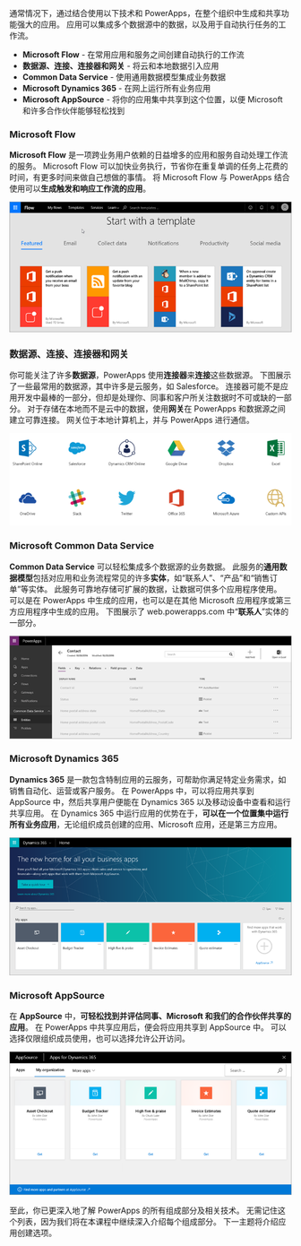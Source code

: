 通常情况下，通过结合使用以下技术和 PowerApps，在整个组织中生成和共享功能强大的应用。 应用可以集成多个数据源中的数据，以及用于自动执行任务的工作流。 

* **Microsoft Flow** - 在常用应用和服务之间创建自动执行的工作流
* **数据源、连接、连接器和网关** - 将云和本地数据引入应用
* **Common Data Service** - 使用通用数据模型集成业务数据
* **Microsoft Dynamics 365** - 在网上运行所有业务应用
* **Microsoft AppSource** - 将你的应用集中共享到这个位置，以便 Microsoft 和许多合作伙伴能够轻松找到

### <a name="microsoft-flow"></a>Microsoft Flow
**Microsoft Flow** 是一项跨业务用户依赖的日益增多的应用和服务自动处理工作流的服务。 Microsoft Flow 可以加快业务执行，节省你在重复单调的任务上花费的时间，有更多时间来做自己想做的事情。 将 Microsoft Flow 与 PowerApps 结合使用可以**生成触发和响应工作流的应用**。

![Microsoft Flow](./media/learning-powerapps-parts/powerapps-flow.png)

### <a name="data-sources-connections-and-connectors-and-gateways"></a>数据源、连接、连接器和网关
你可能关注了许多**数据源**，PowerApps 使用**连接器**来**连接**这些数据源。 下图展示了一些最常用的数据源，其中许多是云服务，如 Salesforce。 连接器可能不是应用开发中最棒的一部分，但却是处理你、同事和客户所关注数据时不可或缺的一部分。 对于存储在本地而不是云中的数据，使用**网关**在 PowerApps 和数据源之间建立可靠连接。 网关位于本地计算机上，并与 PowerApps 进行通信。

![PowerApps 数据源和连接器](./media/learning-powerapps-parts/powerapps-data.png)

### <a name="microsoft-common-data-service"></a>Microsoft Common Data Service
**Common Data Service** 可以轻松集成多个数据源的业务数据。 此服务的**通用数据模型**包括对应用和业务流程常见的许多**实体**，如“联系人”、“产品”和“销售订单”等实体。 此服务可靠地存储可扩展的数据，让数据可供多个应用程序使用。 可以是在 PowerApps 中生成的应用，也可以是在其他 Microsoft 应用程序或第三方应用程序中生成的应用。 下图展示了 web.powerapps.com 中“**联系人**”实体的一部分。

![PowerApps“联系人”实体](./media/learning-powerapps-parts/powerapps-contact.png)

### <a name="microsoft-dynamics-365"></a>Microsoft Dynamics 365
**Dynamics 365** 是一款包含特制应用的云服务，可帮助你满足特定业务需求，如销售自动化、运营或客户服务。 在 PowerApps 中，可以将应用共享到 AppSource 中，然后共享用户便能在 Dynamics 365 以及移动设备中查看和运行共享应用。 在 Dynamics 365 中运行应用的优势在于，**可以在一个位置集中运行所有业务应用**，无论组织成员创建的应用、Microsoft 应用，还是第三方应用。

![Microsoft Dynamics 365](./media/learning-powerapps-parts/powerapps-dynamics.png)

### <a name="microsoft-appsource"></a>Microsoft AppSource
在 **AppSource** 中，**可轻松找到并评估同事、Microsoft 和我们的合作伙伴共享的应用**。 在 PowerApps 中共享应用后，便会将应用共享到 AppSource 中。 可以选择仅限组织成员使用，也可以选择允许公开访问。

![Microsoft AppSource](./media/learning-powerapps-parts/powerapps-appsource.png)

至此，你已更深入地了解 PowerApps 的所有组成部分及相关技术。 无需记住这个列表，因为我们将在本课程中继续深入介绍每个组成部分。 下一主题将介绍应用创建选项。

